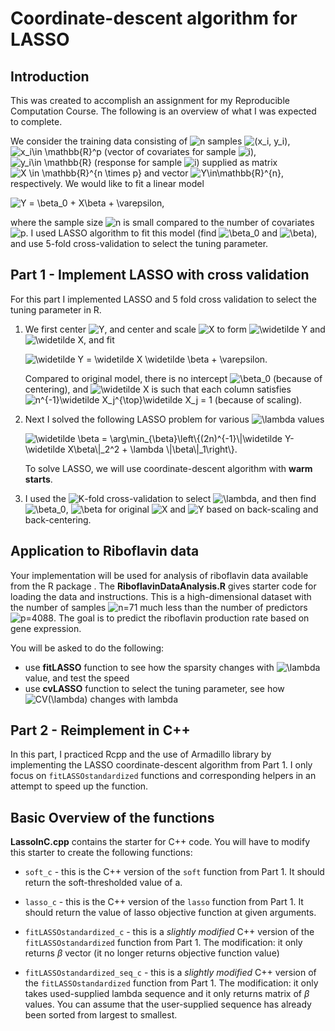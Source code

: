 # Coordinate-descent algorithm for LASSO

## Introduction

This was created to accomplish an assignment for my Reproducible Computation Course. The following is an overview of what I was expected to complete. 

We consider the training data consisting of
![n](https://latex.codecogs.com/png.image?%5Cdpi%7B110%7D&space;%5Cbg_white&space;n "n")
samples
![(x_i, y_i)](https://latex.codecogs.com/png.image?%5Cdpi%7B110%7D&space;%5Cbg_white&space;%28x_i%2C%20y_i%29 "(x_i, y_i)"),
![x_i\in \mathbb{R}^p](https://latex.codecogs.com/png.image?%5Cdpi%7B110%7D&space;%5Cbg_white&space;x_i%5Cin%20%5Cmathbb%7BR%7D%5Ep "x_i\in \mathbb{R}^p")
(vector of covariates for sample
![i](https://latex.codecogs.com/png.image?%5Cdpi%7B110%7D&space;%5Cbg_white&space;i "i")),
![y_i\in \mathbb{R}](https://latex.codecogs.com/png.image?%5Cdpi%7B110%7D&space;%5Cbg_white&space;y_i%5Cin%20%5Cmathbb%7BR%7D "y_i\in \mathbb{R}")
(response for sample
![i](https://latex.codecogs.com/png.image?%5Cdpi%7B110%7D&space;%5Cbg_white&space;i "i"))
supplied as matrix
![X \in \mathbb{R}^{n \times p}](https://latex.codecogs.com/png.image?%5Cdpi%7B110%7D&space;%5Cbg_white&space;X%20%5Cin%20%5Cmathbb%7BR%7D%5E%7Bn%20%5Ctimes%20p%7D "X \in \mathbb{R}^{n \times p}")
and vector
![Y\in\mathbb{R}^{n}](https://latex.codecogs.com/png.image?%5Cdpi%7B110%7D&space;%5Cbg_white&space;Y%5Cin%5Cmathbb%7BR%7D%5E%7Bn%7D "Y\in\mathbb{R}^{n}"),
respectively. We would like to fit a linear model

![Y = \beta_0 + X\beta + \varepsilon,](https://latex.codecogs.com/png.image?%5Cdpi%7B110%7D&space;%5Cbg_white&space;Y%20%3D%20%5Cbeta_0%20%2B%20X%5Cbeta%20%2B%20%5Cvarepsilon%2C "Y = \beta_0 + X\beta + \varepsilon,")

where the sample size
![n](https://latex.codecogs.com/png.image?%5Cdpi%7B110%7D&space;%5Cbg_white&space;n "n")
is small compared to the number of covariates
![p](https://latex.codecogs.com/png.image?%5Cdpi%7B110%7D&space;%5Cbg_white&space;p "p").
I used LASSO algorithm to fit this model (find
![\beta_0](https://latex.codecogs.com/png.image?%5Cdpi%7B110%7D&space;%5Cbg_white&space;%5Cbeta_0 "\beta_0")
and
![\beta](https://latex.codecogs.com/png.image?%5Cdpi%7B110%7D&space;%5Cbg_white&space;%5Cbeta "\beta")),
and use 5-fold cross-validation to select the tuning parameter.


## Part 1 - Implement LASSO with cross validation

For this part I implemented LASSO and 5 fold cross validation to select the tuning parameter in R.

1)  We first center
    ![Y](https://latex.codecogs.com/png.image?%5Cdpi%7B110%7D&space;%5Cbg_white&space;Y "Y"),
    and center and scale
    ![X](https://latex.codecogs.com/png.image?%5Cdpi%7B110%7D&space;%5Cbg_white&space;X "X")
    to form
    ![\widetilde Y](https://latex.codecogs.com/png.image?%5Cdpi%7B110%7D&space;%5Cbg_white&space;%5Cwidetilde%20Y "\widetilde Y")
    and
    ![\widetilde X](https://latex.codecogs.com/png.image?%5Cdpi%7B110%7D&space;%5Cbg_white&space;%5Cwidetilde%20X "\widetilde X"),
    and fit

    ![\widetilde Y = \widetilde X \widetilde \beta + \varepsilon.](https://latex.codecogs.com/png.image?%5Cdpi%7B110%7D&space;%5Cbg_white&space;%5Cwidetilde%20Y%20%3D%20%5Cwidetilde%20X%20%5Cwidetilde%20%5Cbeta%20%2B%20%5Cvarepsilon. "\widetilde Y = \widetilde X \widetilde \beta + \varepsilon.")

    Compared to original model, there is no intercept
    ![\beta_0](https://latex.codecogs.com/png.image?%5Cdpi%7B110%7D&space;%5Cbg_white&space;%5Cbeta_0 "\beta_0")
    (because of centering), and
    ![\widetilde X](https://latex.codecogs.com/png.image?%5Cdpi%7B110%7D&space;%5Cbg_white&space;%5Cwidetilde%20X "\widetilde X")
    is such that each column satisfies
    ![n^{-1}\widetilde X_j^{\top}\widetilde X_j = 1](https://latex.codecogs.com/png.image?%5Cdpi%7B110%7D&space;%5Cbg_white&space;n%5E%7B-1%7D%5Cwidetilde%20X_j%5E%7B%5Ctop%7D%5Cwidetilde%20X_j%20%3D%201 "n^{-1}\widetilde X_j^{\top}\widetilde X_j = 1")
    (because of scaling).

2)  Next I solved the following LASSO problem for various
    ![\lambda](https://latex.codecogs.com/png.image?%5Cdpi%7B110%7D&space;%5Cbg_white&space;%5Clambda "\lambda")
    values

    ![\widetilde \beta = \arg\min\_{\beta}\left\\{(2n)^{-1}\\\|\widetilde Y-\widetilde X\beta\\\|\_2^2 + \lambda \\\|\beta\\\|\_1\right\\}.](https://latex.codecogs.com/png.image?%5Cdpi%7B110%7D&space;%5Cbg_white&space;%5Cwidetilde%20%5Cbeta%20%3D%20%5Carg%5Cmin_%7B%5Cbeta%7D%5Cleft%5C%7B%282n%29%5E%7B-1%7D%5C%7C%5Cwidetilde%20Y-%5Cwidetilde%20X%5Cbeta%5C%7C_2%5E2%20%2B%20%5Clambda%20%5C%7C%5Cbeta%5C%7C_1%5Cright%5C%7D. "\widetilde \beta = \arg\min_{\beta}\left\{(2n)^{-1}\|\widetilde Y-\widetilde X\beta\|_2^2 + \lambda \|\beta\|_1\right\}.")

    To solve LASSO, we will use coordinate-descent algorithm with **warm
    starts**.

3)  I used the
    ![K](https://latex.codecogs.com/png.image?%5Cdpi%7B110%7D&space;%5Cbg_white&space;K "K")-fold
    cross-validation to select
    ![\lambda](https://latex.codecogs.com/png.image?%5Cdpi%7B110%7D&space;%5Cbg_white&space;%5Clambda "\lambda"),
    and then find
    ![\beta_0](https://latex.codecogs.com/png.image?%5Cdpi%7B110%7D&space;%5Cbg_white&space;%5Cbeta_0 "\beta_0"),
    ![\beta](https://latex.codecogs.com/png.image?%5Cdpi%7B110%7D&space;%5Cbg_white&space;%5Cbeta "\beta")
    for original
    ![X](https://latex.codecogs.com/png.image?%5Cdpi%7B110%7D&space;%5Cbg_white&space;X "X")
    and
    ![Y](https://latex.codecogs.com/png.image?%5Cdpi%7B110%7D&space;%5Cbg_white&space;Y "Y")
    based on back-scaling and back-centering.
    

## Application to Riboflavin data

Your implementation will be used for analysis of riboflavin data
available from the R package . The **RiboflavinDataAnalysis.R** gives
starter code for loading the data and instructions. This is a
high-dimensional dataset with the number of samples
![n=71](https://latex.codecogs.com/png.image?%5Cdpi%7B110%7D&space;%5Cbg_white&space;n%3D71 "n=71")
much less than the number of predictors
![p=4088](https://latex.codecogs.com/png.image?%5Cdpi%7B110%7D&space;%5Cbg_white&space;p%3D4088 "p=4088").
The goal is to predict the riboflavin production rate based on gene
expression.

You will be asked to do the following:

-   use **fitLASSO** function to see how the sparsity changes with
    ![\lambda](https://latex.codecogs.com/png.image?%5Cdpi%7B110%7D&space;%5Cbg_white&space;%5Clambda "\lambda")
    value, and test the speed
-   use **cvLASSO** function to select the tuning parameter, see how
    ![CV(\lambda)](https://latex.codecogs.com/png.image?%5Cdpi%7B110%7D&space;%5Cbg_white&space;CV%28%5Clambda%29 "CV(\lambda)")
    changes with lambda
    
    
    
## Part 2 - Reimplement in C++

In this part, I practiced Rcpp and the use of Armadillo library by implementing the LASSO coordinate-descent algorithm from Part 1. I only focus on `fitLASSOstandardized` functions and corresponding helpers in an attempt to speed up the function. 


## Basic Overview of the functions

**LassoInC.cpp** contains the starter for C++ code. You will have to modify this starter to create the following functions:

  - `soft_c` - this is the C++ version of the `soft` function from Part 1. It should return the soft-thresholded value of a. 
  
  - `lasso_c` - this is the C++ version of the `lasso` function from Part 1. It should return the value of lasso objective function at given arguments.
  
  - `fitLASSOstandardized_c` - this is a *slightly modified* C++ version of the `fitLASSOstandardized` function from Part 1. The  modification: it only returns $\beta$ vector (it no longer returns objective function value)
  
  - `fitLASSOstandardized_seq_c` - this is a *slightly modified* C++ version of the `fitLASSOstandardized` function from Part 1. The modification: it only takes used-supplied lambda sequence and it only returns matrix of $\beta$ values. You can assume that the user-supplied sequence has already been sorted from largest to smallest.
  
